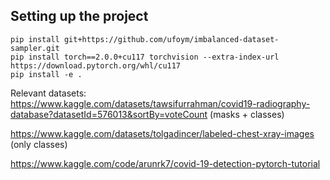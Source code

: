 ## Setting up the project
```
pip install git+https://github.com/ufoym/imbalanced-dataset-sampler.git
pip install torch==2.0.0+cu117 torchvision --extra-index-url https://download.pytorch.org/whl/cu117
pip install -e .
```

Relevant datasets:
https://www.kaggle.com/datasets/tawsifurrahman/covid19-radiography-database?datasetId=576013&sortBy=voteCount
(masks + classes)

https://www.kaggle.com/datasets/tolgadincer/labeled-chest-xray-images
(only classes)


https://www.kaggle.com/code/arunrk7/covid-19-detection-pytorch-tutorial

